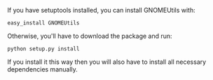 If you have setuptools installed, you can install GNOMEUtils with:

    easy_install GNOMEUtils

Otherwise, you'll have to download the package and run:

    python setup.py install

If you install it this way then you will also have to install all necessary
dependencies manually.

